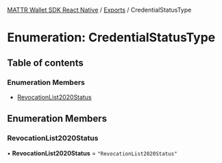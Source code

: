 [MATTR Wallet SDK React Native](../README.md) / [Exports](../modules.md) / CredentialStatusType

# Enumeration: CredentialStatusType

## Table of contents

### Enumeration Members

- [RevocationList2020Status](CredentialStatusType.md#revocationlist2020status)

## Enumeration Members

### RevocationList2020Status

• **RevocationList2020Status** = ``"RevocationList2020Status"``
